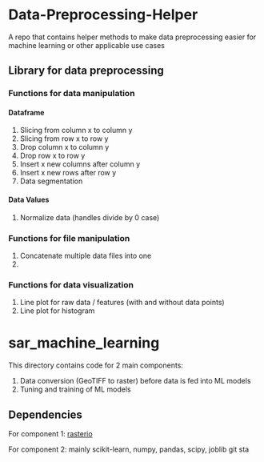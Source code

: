 # Data-Preprocessing-Helper
A repo that contains helper methods to make data preprocessing easier for machine learning or other applicable use cases

## Library for data preprocessing

### Functions for data manipulation

#### Dataframe
1. Slicing from column x to column y
2. Slicing from row x to row y
3. Drop column x to column y
4. Drop row x to row y
5. Insert x new columns after column y
6. Insert x new rows after row y
7. Data segmentation

#### Data Values
1. Normalize data (handles divide by 0 case)


### Functions for file manipulation
1. Concatenate multiple data files into one
2. 

### Functions for data visualization
1. Line plot for raw data / features (with and without data points)
2. Line plot for histogram

# sar_machine_learning
This directory contains code for 2 main components:
1. Data conversion (GeoTIFF to raster) before data is fed into ML models
2. Tuning and training of ML models

## Dependencies
For component 1: [rasterio](https://rasterio.readthedocs.io/en/stable/)

For component 2: mainly scikit-learn, numpy, pandas, scipy, joblib
git sta